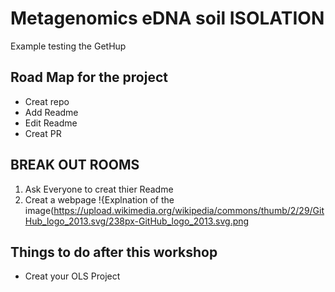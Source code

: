 # Metagenomics eDNA soil ISOLATION
Example testing the GetHup
## Road Map for the project
* Creat repo
* Add Readme
* Edit Readme
* Creat PR

## BREAK OUT ROOMS
1. Ask Everyone to creat thier Readme
2. Creat a webpage
!{Explnation of the image(https://upload.wikimedia.org/wikipedia/commons/thumb/2/29/GitHub_logo_2013.svg/238px-GitHub_logo_2013.svg.png

## Things to do after this workshop
- Creat your OLS Project 
